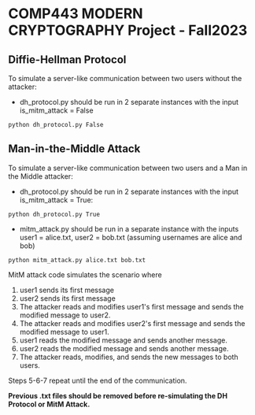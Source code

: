 # COMP443 MODERN CRYPTOGRAPHY Project - Fall2023

## Diffie-Hellman Protocol
To simulate a server-like communication between two users without the attacker:
  * dh_protocol.py should be run in 2 separate instances with the input is_mitm_attack = False
```
python dh_protocol.py False
```

## Man-in-the-Middle Attack
To simulate a server-like communication between two users and a Man in the Middle attacker:
  * dh_protocol.py should be run in 2 separate instances with the input is_mitm_attack = True:
```
python dh_protocol.py True
```
  * mitm_attack.py should be run in a separate instance with the inputs user1 = alice.txt, user2 = bob.txt (assuming usernames are alice and bob)
```
python mitm_attack.py alice.txt bob.txt
```

MitM attack code simulates the scenario where
1. user1 sends its first message
2. user2 sends its first message
3. The attacker reads and modifies user1's first message and sends the modified message to user2.
4. The attacker reads and modifies user2's first message and sends the modified message to user1.
5. user1 reads the modified message and sends another message.
6. user2 reads the modified message and sends another message.
7. The attacker reads, modifies, and sends the new messages to both users.

Steps 5-6-7 repeat until the end of the communication.  


  **Previous .txt files should be removed before re-simulating the DH Protocol or MitM Attack.**
